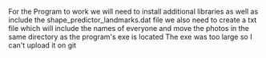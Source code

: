 For the Program to work we will need to install additional libraries as well as include the shape_predictor_landmarks.dat file
we also need to create a txt file which will include the names of everyone and move the photos in the same directory as the program's exe is located
The exe was too large so I can't upload it on git
